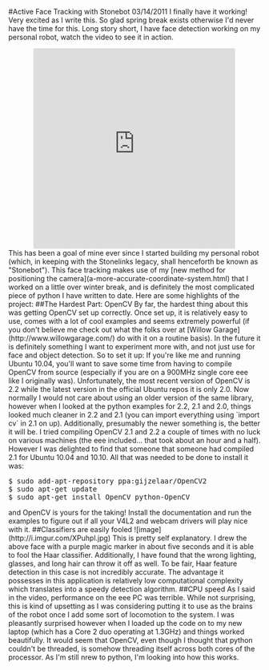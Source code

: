 #Active Face Tracking with Stonebot
03/14/2011
I finally have it working! Very excited as I write this. So glad spring break exists otherwise I'd never have the time for this. Long story short, I have face detection working on my personal robot, watch the video to see it in action.
<center>
<iframe width="80%" height="400px" src="http://www.youtube.com/embed/RRwMJ8GYT7Y" frameborder="0" allowfullscreen></iframe>
</center>
This has been a goal of mine ever since I started building my personal robot (which, in keeping with the Stonelinks legacy, shall henceforth be known as "Stonebot"). This face tracking makes use of my [new method for positioning the camera](a-more-accurate-coordinate-system.html) that I worked on a little over winter break, and is definitely the most complicated piece of python I have written to date. Here are some highlights of the project:
##The Hardest Part: OpenCV
By far, the hardest thing about this was getting OpenCV set up correctly. Once set up, it is relatively easy to use, comes with a lot of cool examples and seems extremely powerful (if you don't believe me check out what the folks over at [Willow Garage](http://www.willowgarage.com/) do with it on a routine basis). In the future it is definitely something I want to experiment more with, and not just use for face and object detection.
So to set it up: If you're like me and running Ubuntu 10.04, you'll want to save some time from having to compile OpenCV from source (especially if you are on a 900MHz single core eee like I originally was). Unfortunately, the most recent version of OpenCV is 2.2 while the latest version in the official Ubuntu repos it is only 2.0. Now normally I would not care about using an older version of the same library, however when I looked at the python examples for 2.2, 2.1 and 2.0, things looked much cleaner in 2.2 and 2.1 (you can import everything using `import cv` in 2.1 on up).
Additionally, presumably the newer something is, the better it will be. I tried compiling OpenCV 2.1 and 2.2 a couple of times with no luck on various machines (the eee included... that took about an hour and a half). However I was delighted to find that someone that someone had compiled 2.1 for Ubuntu 10.04 and 10.10. All that was needed to be done to install it was:
<pre>
$ sudo add-apt-repository ppa:gijzelaar/OpenCV2
$ sudo apt-get update
$ sudo apt-get install OpenCV python-OpenCV
</pre>
and OpenCV is yours for the taking! Install the documentation and run the examples to figure out if all your V4L2 and webcam drivers will play nice with it.
##Classifiers are easily fooled
![image](http://i.imgur.com/XPuhpl.jpg)
This is pretty self explanatory. I drew the above face with a purple magic marker in about five seconds and it is able to fool the Haar classifier.
Additionally, I have found that the wrong lighting, glasses, and long hair can throw it off as well. To be fair, Haar feature detection in this case is not incredibly accurate. The advantage it possesses in this application is relatively low computational complexity which translates into a speedy detection algorithm.
##CPU speed
As I said in the video, performance on the eee PC was terrible. While not surprising, this is kind of upsetting as I was considering putting it to use as the brains of the robot once I add some sort of locomotion to the system. I was pleasantly surprised however when I loaded up the code on to my new laptop (which has a Core 2 duo operating at 1.3GHz) and things worked beautifully. It would seem that OpenCV, even though I thought that python couldn't be threaded, is somehow threading itself across both cores of the processor. As I'm still nrew to python, I'm looking into how this works.
